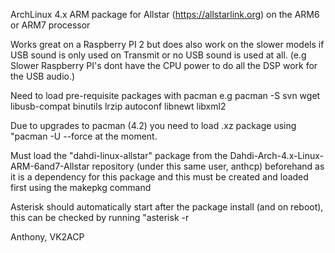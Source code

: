 ArchLinux 4.x ARM package for Allstar (https://allstarlink.org) on the ARM6 or ARM7 processor

Works great on a Raspberry PI 2 but does also work on the slower models if USB sound is only used on Transmit or no USB sound is used at all. (e.g Slower Raspberry PI's dont have the CPU power to do all the DSP work for the USB audio.)

Need to load pre-requisite packages with pacman e.g pacman -S svn wget libusb-compat binutils lrzip autoconf libnewt libxml2

Due to upgrades to pacman (4.2) you need to load .xz package using "pacman -U --force <package name> at the moment.

Must load the "dahdi-linux-allstar" package from the Dahdi-Arch-4.x-Linux-ARM-6and7-Allstar repository (under this same user, anthcp)  beforehand as it is a dependency for this package and this must be created and loaded first using the makepkg command

Asterisk should automatically start after the package install (and on reboot), this can be checked by running "asterisk -r

Anthony, VK2ACP
